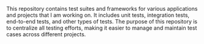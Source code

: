 This repository contains test suites and frameworks for various applications and projects that I am working on.
It includes unit tests, integration tests, end-to-end tests, and other types of tests.
The purpose of this repository is to centralize all testing efforts, making it easier to manage and maintain test cases across different projects.
